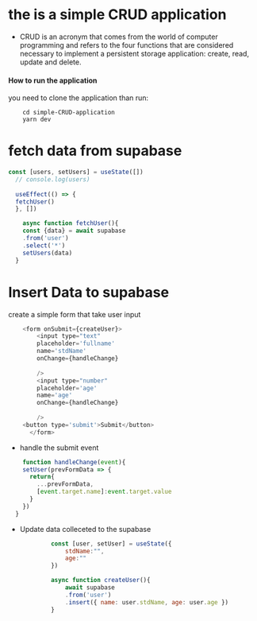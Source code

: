 # the is a simple CRUD application 
- CRUD is an acronym that comes from the world of computer programming and refers to the four functions that are considered necessary to implement a persistent storage application: create, read, update and delete.


#### How to run the application 

you need to clone the application than run:

```
    cd simple-CRUD-application
    yarn dev
```

# fetch data from supabase 

```javascript.js
const [users, setUsers] = useState([])
  // console.log(users)
 
  useEffect(() => {
  fetchUser()
  }, [])

    async function fetchUser(){
    const {data} = await supabase
    .from('user')
    .select('*')
    setUsers(data)
  }

```

# Insert Data to supabase 
 create a simple form that take user input 

```javascript.js
    <form onSubmit={createUser}>
        <input type="text" 
        placeholder='fullname'
        name='stdName'
        onChange={handleChange}
        
        />
        <input type="number" 
        placeholder='age'
        name='age'
        onChange={handleChange}
        
        />
    <button type='submit'>Submit</button>
      </form>

```
- handle the submit event
```javascript.js    
    function handleChange(event){
    setUser(prevFormData => {
      return{
        ...prevFormData,
        [event.target.name]:event.target.value
      }
    })
  }
```

- Update data colleceted to the supabase 

```javascript.js
            const [user, setUser] = useState({
                stdName:"",
                age:""
            })

            async function createUser(){
                await supabase
                .from('user')
                .insert({ name: user.stdName, age: user.age })
            }

```